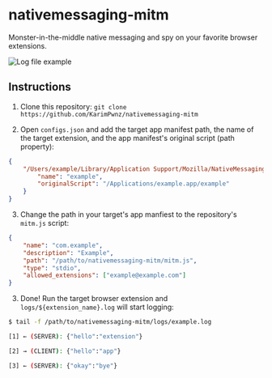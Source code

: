 # nativemessaging-mitm
Monster-in-the-middle native messaging and spy on your favorite browser extensions.

![Log file example](https://user-images.githubusercontent.com/14217083/124505574-7aeaa200-ddd2-11eb-8281-69c52e8be4e3.png)

## Instructions

1. Clone this repository: `git clone https://github.com/KarimPwnz/nativemessaging-mitm`

2. Open `configs.json` and add the target app manifest path, the name of the target extension, and the app manifest's original script (path property):

```json
{
    "/Users/example/Library/Application Support/Mozilla/NativeMessagingHosts/example.json": {
        "name": "example",
        "originalScript": "/Applications/example.app/example"
    }
}
```

3. Change the path in your target's app manfiest to the repository's `mitm.js` script:

```json
{
    "name": "com.example",
    "description": "Example",
    "path": "/path/to/nativemessaging-mitm/mitm.js",
    "type": "stdio",
    "allowed_extensions": ["example@example.com"]
}

```

3. Done! Run the target browser extension and `logs/${extension_name}.log` will start logging:

```sh
$ tail -f /path/to/nativemessaging-mitm/logs/example.log

[1] ← (SERVER): {"hello":"extension"}

[2] → (CLIENT): {"hello":"app"}

[3] ← (SERVER): {"okay":"bye"}

```
